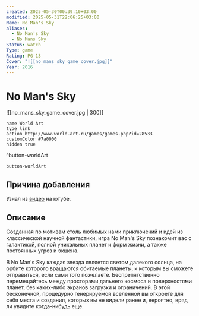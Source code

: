 ```yaml
---
created: 2025-05-30T00:39:10+03:00
modified: 2025-05-31T22:06:25+03:00
Name: No Man's Sky
aliases:
  - No Man's Sky
  - No Mans Sky
Status: watch
Type: game
Rating: PG-13
Cover: "![[no_mans_sky_game_cover.jpg]]"
Year: 2016
---
```


# No Man's Sky

![[no_mans_sky_game_cover.jpg | 300]]


```button
name World Art
type link
action http://www.world-art.ru/games/games.php?id=28533
customColor #7a0000
hidden true
```
^button-worldArt



`button-worldArt`

## Причина добавления

Узнал из [видео](https://youtu.be/6TIVW0ga-jo?si=i4Q21EHh_ZGPON9-) на ютубе.


## Описание

Созданная по мотивам столь любимых нами приключений и идей из классической научной фантастики, игра No Man's Sky познакомит вас с галактикой, полной уникальных планет и форм жизни, а также постоянных угроз и экшена.

В No Man's Sky каждая звезда является светом далекого солнца, на орбите которого вращаются обитаемые планеты, к которым вы сможете отправиться, если сами того пожелаете. Беспрепятственно перемещайтесь между просторами дальнего космоса и поверхностями планет, без каких-либо экранов загрузки и ограничений. В этой бесконечной, процедурно генерируемой вселенной вы откроете для себя места и создания, которых вы не видели ранее и, вероятно, вряд ли увидите когда-нибудь еще.
